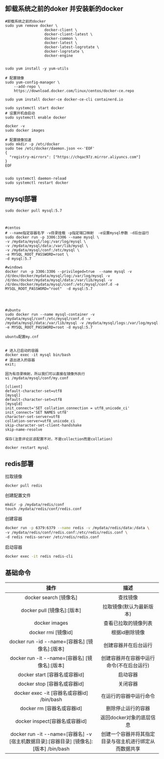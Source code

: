 ## 卸载系统之前的doker 并安装新的docker

```
#卸载系统之前的docker 
sudo yum remove docker \
                  docker-client \
                  docker-client-latest \
                  docker-common \
                  docker-latest \
                  docker-latest-logrotate \
                  docker-logrotate \
                  docker-engine
                  
                  
sudo yum install -y yum-utils

# 配置镜像
sudo yum-config-manager \
    --add-repo \
    https://download.docker.com/linux/centos/docker-ce.repo
    
sudo yum install docker-ce docker-ce-cli containerd.io

sudo systemctl start docker
# 设置开机自启动
sudo systemctl enable docker

docker -v
sudo docker images

# 配置镜像加速
sudo mkdir -p /etc/docker
sudo tee /etc/docker/daemon.json <<-'EOF'
{
  "registry-mirrors": ["https://chqac97z.mirror.aliyuncs.com"]
}
EOF


sudo systemctl daemon-reload
sudo systemctl restart docker
```

## mysql部署

```
sudo docker pull mysql:5.7



#centos
# --name指定容器名字 -v目录挂载 -p指定端口映射  -e设置mysql参数 -d后台运行
sudo docker run -p 3306:3306 --name mysql \
-v /mydata/mysql/log:/var/log/mysql \
-v /mydata/mysql/data:/var/lib/mysql \
-v /mydata/mysql/conf:/etc/mysql \
-e MYSQL_ROOT_PASSWORD=root \
-d mysql:5.7

#windows
docker run -p 3306:3306 --privileged=true  --name mysql -v  /d/dev/docker/mydata/mysql/log:/var/log/mysql -v /d/dev/docker/mydata/mysql/data:/var/lib/mysql -v /d/dev/docker/mydata/mysql/conf:/etc/mysql/conf.d -e MYSQL_ROOT_PASSWORD="root"  -d mysql:5.7



	
#ubuntu	
sudo docker run --name mysql-container -v /mydata/mysql/conf:/etc/mysql/conf.d -v /mydata/mysql/data:/var/lib/mysql -v /mydata/mysql/logs:/var/log/mysql -e MYSQL_ROOT_PASSWORD=root -d mysql:5.7	

ubuntu配置my.cnf
	
```

```
# 进入已启动的容器
docker exec -it mysql bin/bash
# 退出进入的容器
exit;

因为有目录映射，所以我们可以直接在镜像外执行
vi /mydata/mysql/conf/my.conf 

[client]
default-character-set=utf8
[mysql]
default-character-set=utf8
[mysqld]
init_connect='SET collation_connection = utf8_unicode_ci'
init_connect='SET NAMES utf8'
character-set-server=utf8
collation-server=utf8_unicode_ci
skip-character-set-client-handshake
skip-name-resolve

保存(注意评论区该配置不对，不是collection而是collation)

docker restart mysql

```

## redis部署

拉取镜像

```
docker pull redis
```

创建配置文件

```
mkdir -p /mydata/redis/conf
touch /mydata/redis/conf/redis.conf
```

创建容器

```bash
docker run -p 6379:6379 --name redis -v /mydata/redis/data:/data \
-v /mydata/redis/conf/redis.conf:/etc/redis/redis.conf \
-d redis redis-server /etc/redis/redis.conf
```

启动容器

```bash
docker exec -it redis redis-cli
```









## 基础命令

|                             操作                             |                          描述                          |
| :----------------------------------------------------------: | :----------------------------------------------------: |
|                    docker search [镜像名]                    |                        查找镜像                        |
|                 docker pull [镜像名]:[版本]                  |                拉取镜像(默认为最新版本)                |
|                        docker images                         |                  查看已拉取的镜像列表                  |
|                     docker rmi [镜像id]                      |                     根据id删除镜像                     |
|        docker run -id --name=[容器名] [镜像名]:[版本]        |                  创建容器并在后台运行                  |
|        docker run -it --name=[容器名] [镜像名]:[版本]        |        创建容器并在容器中运行命令(不在后台运行)        |
|                docker start [容器名或容器id]                 |                        启动容器                        |
|                 docker stop [容器名或容器id]                 |                        关闭容器                        |
|          docker exec -it [容器名或容器id] /bin/bash          |                 在运行的容器中运行命令                 |
|                 docker rm  [容器名或容器id]                  |                   删除停止运行的容器                   |
|                docker inspect[容器名或容器id]                |                返回docker对象的底层信息                |
| docker run -it --name=[容器名] -v [宿主机数据目录]:[容器目录] [镜像名]:[版本] /bin/bash | 创建一个容器并将其指定目录与宿主机进行绑定从而数据共享 |







